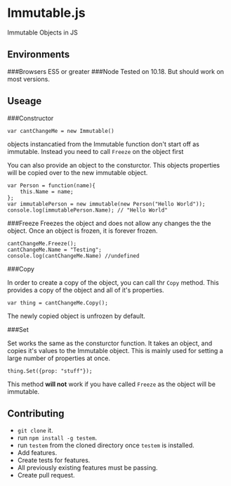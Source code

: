 Immutable.js
============

Immutable Objects in JS

Environments
-----------

###Browsers
ES5 or greater
###Node
Tested on 10.18. But should work on most versions.

Useage
------
###Constructor

    var cantChangeMe = new Immutable()

objects instancatied from the Immutable function don't start off as immutable. Instead you need to call `Freeze` on the object first

You can also provide an object to the consturctor. This objects properties will be copied over to the new immutable object. 

    var Person = function(name){
        this.Name = name;
    };
    var immutablePerson = new immutable(new Person("Hello World"));
    console.log(immutablePerson.Name); // "Hello World"

###Freeze
Freezes the object and does not allow any changes the the object. Once an object is frozen, it is forever frozen.

    cantChangeMe.Freeze();
    cantChangeMe.Name = "Testing";
    console.log(cantChangeMe.Name) //undefined

###Copy

In order to create a copy of the object, you can call thr `Copy` method. This provides a copy of the object and all of it's properties. 
    
    var thing = cantChangeMe.Copy();
    
The newly copied object is unfrozen by default.

###Set

Set works the same as the consturctor function. It takes an object, and copies it's values to the Immutable object. This is mainly used for setting a large number of properties at once. 

    thing.Set({prop: "stuff"});

This method **will not** work if you have called `Freeze` as the object will be immutable.

Contributing
------------

* `git clone` it. 
* run `npm install -g testem`.
* run `testem` from the cloned directory once `testem` is installed. 
* Add features.
* Create tests for features. 
* All previously existing features must be passing.
* Create pull request. 
